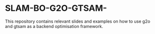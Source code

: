 # SLAM-BO-G2O-GTSAM-
This repository contains relevant slides and examples on how to use g2o and gtsam as a backend optimisation framework.
